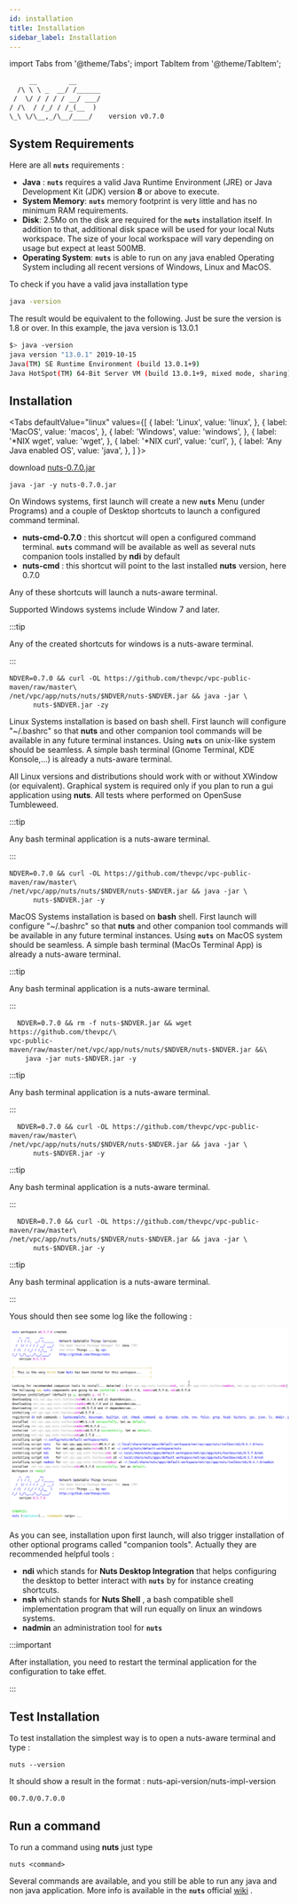 ```yaml
---
id: installation
title: Installation
sidebar_label: Installation
---
```


import Tabs from '@theme/Tabs';
import TabItem from '@theme/TabItem';

```
     __        __    
  /\ \ \ _  __/ /______
 /  \/ / / / / __/ ___/
/ /\  / /_/ / /_(__  )
\_\ \/\__,_/\__/____/    version v0.7.0
```

## System Requirements

Here are all **```nuts```** requirements :

- **Java** : **```nuts```** requires a valid Java Runtime Environment (JRE) or Java Development Kit (JDK) version **8** or above to execute.
- **System Memory**: **```nuts```** memory footprint is very little and has no minimum RAM requirements.
- **Disk**: 2.5Mo on the disk are required for the **```nuts```** installation itself. In addition to that, additional disk space will be used for your local Nuts workspace. The size of your local workspace will vary depending on usage but expect at least 500MB.
- **Operating System**: **```nuts```** is able to run on any java enabled Operating System including all recent versions of Windows, Linux and MacOS.

To check if you have a valid java installation type

```bash
java -version
```

The result would be equivalent to the following. Just be sure the version is 1.8 or over. In this example, 
the java version is 13.0.1

```bash
$> java -version
java version "13.0.1" 2019-10-15
Java(TM) SE Runtime Environment (build 13.0.1+9)
Java HotSpot(TM) 64-Bit Server VM (build 13.0.1+9, mixed mode, sharing)
```


## Installation


<Tabs
  defaultValue="linux"
  values={[
    { label: 'Linux', value: 'linux', },
    { label: 'MacOS', value: 'macos', },
    { label: 'Windows', value: 'windows', },
    { label: '*NIX wget', value: 'wget', },
    { label: '*NIX curl', value: 'curl', },
    { label: 'Any Java enabled OS', value: 'java', },
  ]
}>
<TabItem value="windows">

download [nuts-0.7.0.jar](https://github.com/thevpc/vpc-public-maven/raw/master/net/vpc/app/nuts/nuts/0.7.0/nuts-0.7.0.jar)
```
java -jar -y nuts-0.7.0.jar
```

On Windows systems, first launch will create a new **```nuts```** Menu (under Programs) and a couple of Desktop shortcuts to launch a configured command terminal.
  + **nuts-cmd-0.7.0** : this shortcut will open a configured command terminal. **```nuts```** command will be available as well 
                         as several nuts companion tools installed by **ndi** by default
  + **nuts-cmd**       : this shortcut will point to the last installed **nuts** version, here 0.7.0  

Any of these shortcuts will launch a nuts-aware terminal.

Supported Windows systems include Window 7 and later.

:::tip

Any of the created shortcuts for windows is a nuts-aware terminal.

:::

</TabItem>
<TabItem value="linux">

```
NDVER=0.7.0 && curl -OL https://github.com/thevpc/vpc-public-maven/raw/master\
/net/vpc/app/nuts/nuts/$NDVER/nuts-$NDVER.jar && java -jar \
      nuts-$NDVER.jar -zy
```

Linux Systems installation is based on bash shell. First launch will configure "~/.bashrc" so that **nuts** and other companion tool commands will be available in any future terminal instances.
Using **```nuts```** on unix-like system should be seamless. A simple bash terminal (Gnome Terminal, KDE Konsole,...) is already a nuts-aware terminal.

All Linux versions and distributions should work with or without XWindow (or equivalent). Graphical system is required only if you plan to run a gui application using **nuts**.
All tests where performed on OpenSuse Tumbleweed.

:::tip

Any bash terminal application is a nuts-aware terminal.

:::

</TabItem>
<TabItem value="macos">

```
NDVER=0.7.0 && curl -OL https://github.com/thevpc/vpc-public-maven/raw/master\
/net/vpc/app/nuts/nuts/$NDVER/nuts-$NDVER.jar && java -jar \
      nuts-$NDVER.jar -y
```

MacOS Systems installation is based on **bash** shell. First launch will configure "~/.bashrc" so that **nuts** and other companion tool commands will be available in any future terminal instances.
Using **```nuts```** on MacOS system should be seamless. A simple bash terminal (MacOs Terminal App) is already a nuts-aware terminal.

:::tip

Any bash terminal application is a nuts-aware terminal.

:::

</TabItem>
<TabItem value="wget">

```
  NDVER=0.7.0 && rm -f nuts-$NDVER.jar && wget https://github.com/thevpc/\
vpc-public-maven/raw/master/net/vpc/app/nuts/nuts/$NDVER/nuts-$NDVER.jar &&\
    java -jar nuts-$NDVER.jar -y
```

:::tip

Any bash terminal application is a nuts-aware terminal.

:::


</TabItem>
<TabItem value="curl">

```
  NDVER=0.7.0 && curl -OL https://github.com/thevpc/vpc-public-maven/raw/master\
/net/vpc/app/nuts/nuts/$NDVER/nuts-$NDVER.jar && java -jar \
      nuts-$NDVER.jar -y
```
:::tip

Any bash terminal application is a nuts-aware terminal.

:::

</TabItem>

<TabItem value="java">

```
  NDVER=0.7.0 && curl -OL https://github.com/thevpc/vpc-public-maven/raw/master\
/net/vpc/app/nuts/nuts/$NDVER/nuts-$NDVER.jar && java -jar \
      nuts-$NDVER.jar -y
```

:::tip

Any bash terminal application is a nuts-aware terminal.

:::

</TabItem>
</Tabs>


Yous should then see some log like the following :

![install-log-example](../../static/img/install-log-example.png)

As you can see, installation upon first launch, will also trigger installation of other optional programs called "companion tools".
Actually they are recommended helpful tools :
  + **ndi** which stands for __Nuts Desktop Integration__ that helps configuring the desktop to better 
    interact with **```nuts```** by for instance creating shortcuts.
  + **nsh** which stands for __Nuts Shell__ , a bash compatible shell implementation program that will run equally on linux an windows systems.
  + **nadmin** an administration tool for **```nuts```** 

:::important

After installation, you need to restart the terminal application for the configuration to take effet.

:::


## Test Installation
To test installation the simplest way is to open a nuts-aware terminal and type : 

```
nuts --version
```

It should show a result in the format : nuts-api-version/nuts-impl-version

```
00.7.0/0.7.0.0
```

## Run a command

To run a command using **nuts** just type

```
nuts <command>
```

Several commands are available, and you still be able to run any java and non java application. More info is available in the **```nuts```** official [wiki](https://github.com/thevpc/nuts/wiki) .
